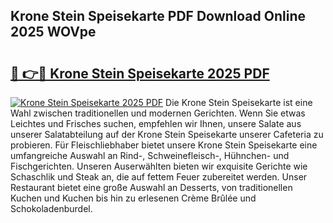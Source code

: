 ## Krone Stein Speisekarte PDF Download Online 2025 WOVpe

# <h2><a href="http://gc892c.nevu.top/?p=Krone+Stein+Speisekarte">🔗 👉🔴 Krone Stein Speisekarte 2025 PDF</a></h2>

[![Krone Stein Speisekarte 2025 PDF](https://i.imgur.com/dBaPXMq.png)](http://gc892c.nevu.top/?p=Krone+Stein+Speisekarte)
Die Krone Stein Speisekarte ist eine Wahl zwischen traditionellen und modernen Gerichten. Wenn Sie etwas Leichtes und Frisches suchen, empfehlen wir Ihnen, unsere Salate aus unserer Salatabteilung auf der Krone Stein Speisekarte unserer Cafeteria zu probieren. Für Fleischliebhaber bietet unsere Krone Stein Speisekarte eine umfangreiche Auswahl an Rind-, Schweinefleisch-, Hühnchen- und Fischgerichten. Unseren Auserwählten bieten wir exquisite Gerichte wie Schaschlik und Steak an, die auf fettem Feuer zubereitet werden. Unser Restaurant bietet eine große Auswahl an Desserts, von traditionellen Kuchen und Kuchen bis hin zu erlesenen Crème Brûlée und Schokoladenburdel.
